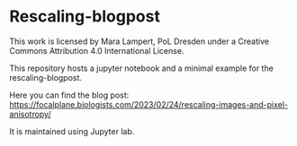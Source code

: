 # Rescaling-blogpost

This work is licensed by Mara Lampert, PoL Dresden under a Creative Commons Attribution 4.0 International License.

This repository hosts a jupyter notebook and a minimal example for the rescaling-blogpost.

Here you can find the blog post:
https://focalplane.biologists.com/2023/02/24/rescaling-images-and-pixel-anisotropy/

It is maintained using Jupyter lab.
